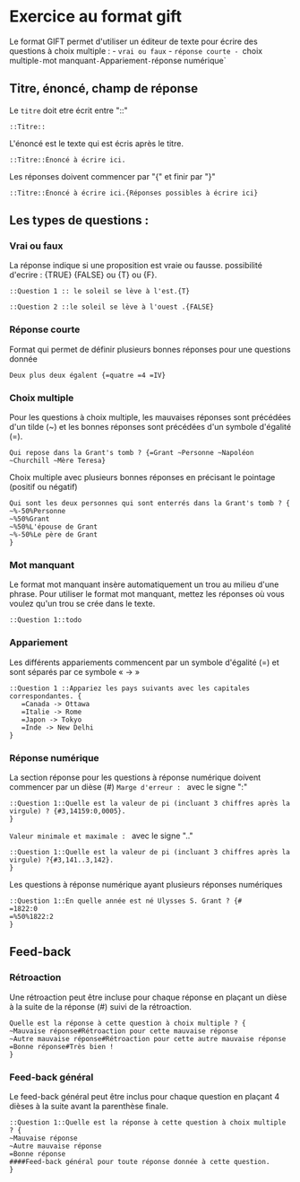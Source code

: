 # Exercice au format gift

Le format GIFT permet d'utiliser un éditeur de texte pour écrire des questions à choix multiple :
    - `vrai ou faux`
    - `réponse courte
    - `choix multiple`
    - `mot manquant`
    - `Appariement`
    - `réponse numérique`
  
    
##  Titre, énoncé, champ de réponse

Le `titre` doit etre écrit entre "::"

~~~
::Titre::
~~~

L'énoncé est le texte qui est écris après le titre.
~~~
::Titre::Énoncé à écrire ici.
~~~

Les réponses doivent commencer par "{" et finir par "}"
~~~
::Titre::Énoncé à écrire ici.{Réponses possibles à écrire ici}
~~~

##  Les types de questions :

### Vrai ou faux

La réponse indique si une proposition est vraie ou fausse.
possibilité d'ecrire : {TRUE}  {FALSE}  ou  {T} ou {F}. 
~~~
::Question 1 :: le soleil se lève à l'est.{T}

::Question 2 ::le soleil se lève à l'ouest .{FALSE}
~~~


### Réponse courte
Format qui permet de définir plusieurs bonnes réponses pour une questions donnée
~~~
Deux plus deux égalent {=quatre =4 =IV}
~~~

### Choix multiple
Pour les questions à choix multiple, les mauvaises réponses sont précédées d'un tilde (~) et les bonnes réponses sont précédées d'un symbole d'égalité (=). 
~~~
Qui repose dans la Grant's tomb ? {=Grant ~Personne ~Napoléon ~Churchill ~Mère Teresa}
~~~
Choix multiple avec plusieurs bonnes réponses en précisant le pointage (positif ou négatif)
~~~
Qui sont les deux personnes qui sont enterrés dans la Grant's tomb ? {
~%-50%Personne
~%50%Grant
~%50%L'épouse de Grant
~%-50%Le père de Grant
}
~~~


### Mot manquant
Le format mot manquant insère automatiquement un trou au milieu d'une phrase.
Pour utiliser le format mot manquant, mettez les réponses où vous voulez qu'un trou se crée dans le texte.
~~~
::Question 1::todo
~~~

###  Appariement
Les différents appariements commencent par un symbole d'égalité (=) et sont séparés par ce symbole « -> »
~~~
::Question 1 ::Appariez les pays suivants avec les capitales correspondantes. {
   =Canada -> Ottawa
   =Italie -> Rome
   =Japon -> Tokyo
   =Inde -> New Delhi
}
~~~

### Réponse numérique 
La section réponse pour les questions à réponse numérique doivent commencer par un dièse (#)
`Marge d'erreur : ` avec le signe  ":"
~~~
::Question 1::Quelle est la valeur de pi (incluant 3 chiffres après la virgule) ? {#3,14159:0,0005}.
}
~~~
`Valeur minimale et maximale : ` avec le signe  ".."
~~~
::Question 1::Quelle est la valeur de pi (incluant 3 chiffres après la virgule) ?{#3,141..3,142}.
}
~~~
Les questions à réponse numérique ayant plusieurs réponses numériques
~~~
::Question 1::En quelle année est né Ulysses S. Grant ? {#
=1822:0
=%50%1822:2
}

~~~
## Feed-back

### Rétroaction 
Une rétroaction peut être incluse pour chaque réponse en plaçant un dièse à la suite de la réponse (#) suivi de la rétroaction. 
~~~
Quelle est la réponse à cette question à choix multiple ? {
~Mauvaise réponse#Rétroaction pour cette mauvaise réponse
~Autre mauvaise réponse#Rétroaction pour cette autre mauvaise réponse
=Bonne réponse#Très bien !
}
~~~

### Feed-back général

Le feed-back général peut être inclus pour chaque question en plaçant 4 dièses à la suite avant la parenthèse finale. 
~~~
::Question 1::Quelle est la réponse à cette question à choix multiple ? {
~Mauvaise réponse
~Autre mauvaise réponse
=Bonne réponse
####Feed-back général pour toute réponse donnée à cette question.
}
~~~







